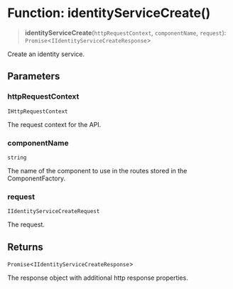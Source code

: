 # Function: identityServiceCreate()

> **identityServiceCreate**(`httpRequestContext`, `componentName`, `request`): `Promise`\<`IIdentityServiceCreateResponse`\>

Create an identity service.

## Parameters

### httpRequestContext

`IHttpRequestContext`

The request context for the API.

### componentName

`string`

The name of the component to use in the routes stored in the ComponentFactory.

### request

`IIdentityServiceCreateRequest`

The request.

## Returns

`Promise`\<`IIdentityServiceCreateResponse`\>

The response object with additional http response properties.
